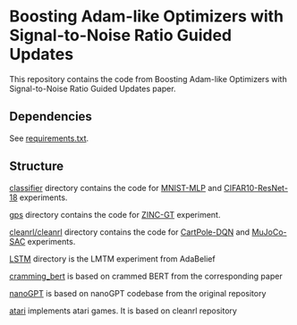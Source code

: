 # Boosting Adam-like Optimizers with Signal-to-Noise Ratio Guided Updates

This repository contains the code from Boosting Adam-like Optimizers with Signal-to-Noise Ratio Guided Updates paper. 

## Dependencies
See [requirements.txt](requirements.txt).

## Structure
[classifier](classifier) directory contains the code for [MNIST-MLP](classifier/main.py) and [CIFAR10-ResNet-18](classifier/main_kuangliu.py) experiments.

[gps](gps) directory contains the code for [ZINC-GT](gps/graph_gps.py) experiment.

[cleanrl/cleanrl](cleanrl/cleanrl) directory contains the code for [CartPole-DQN](cleanrl/cleanrl/dqn.py) and [MuJoCo-SAC](cleanrl/cleanrl/sac_continuous_action.py) experiments.

[LSTM](LSTM) directory is the LMTM experiment from AdaBelief

[cramming_bert](cramming_bert) is based on crammed BERT from the corresponding paper

[nanoGPT](nanogpt) is based on nanoGPT codebase from the original repository

[atari](atari) implements atari games. It is based on cleanrl repository 
